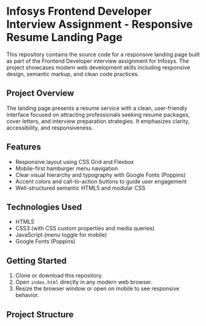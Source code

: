 # Infosys Frontend Developer Interview Assignment - Responsive Resume Landing Page

This repository contains the source code for a responsive landing page built as part of the Frontend Developer interview assignment for Infosys. The project showcases modern web development skills including responsive design, semantic markup, and clean code practices.

## Project Overview

The landing page presents a resume service with a clean, user-friendly interface focused on attracting professionals seeking resume packages, cover letters, and interview preparation strategies. It emphasizes clarity, accessibility, and responsiveness.

## Features

- Responsive layout using CSS Grid and Flexbox
- Mobile-first hamburger menu navigation
- Clear visual hierarchy and typography with Google Fonts (Poppins)
- Accent colors and call-to-action buttons to guide user engagement
- Well-structured semantic HTML5 and modular CSS

## Technologies Used

- HTML5
- CSS3 (with CSS custom properties and media queries)
- JavaScript (menu toggle for mobile)
- Google Fonts (Poppins)

## Getting Started

1. Clone or download this repository.
2. Open `index.html` directly in any modern web browser.
3. Resize the browser window or open on mobile to see responsive behavior.

## Project Structure

